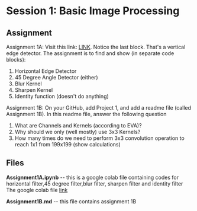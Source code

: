 # Session 1: Basic Image Processing

## Assignment

Assignment 1A: Visit this link: [LINK](https://colab.research.google.com/drive/1R7LjkzlyonYjwZj6wNgr8fkmTOJNMSbx). Notice the last block. That's a vertical edge detector. The assignment is to find and show (in separate code blocks):  
1. Horizontal Edge Detector
2. 45 Degree Angle Detector (either)
3. Blur Kernel
4. Sharpen Kernel
5. Identity function (doesn't do anything)

Assignment 1B:
On your GitHub, add Project 1, and add a readme file (called Assignment 1B). In this readme file, answer the following question
1. What are Channels and Kernels (according to EVA)?
2. Why should we only (well mostly) use 3x3 Kernels?
3. How many times do we need to perform 3x3 convolution operation to reach 1x1 from 199x199 (show calculations)



## Files
**Assignment1A.ipynb**
-- this is a google colab file containing codes for horizontal filter,45 degree filter,blur filter, sharpen filter and 
  identity filter
  The google colab file [link](https://colab.research.google.com/drive/13EkpPMTv7tZHbk0YWaJqwRsQx-96BSqL)
  
  
 **Assignment1B.md**
 -- this file contains assignment 1B
 

 
 
 
 
